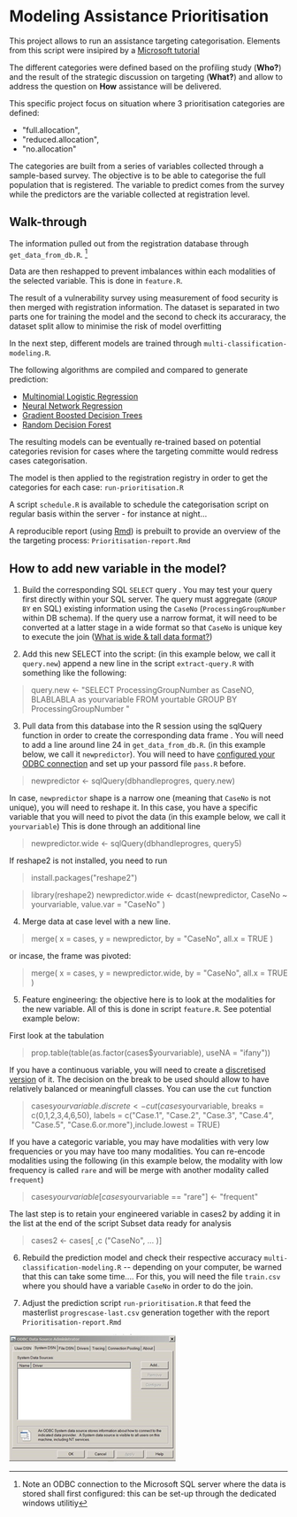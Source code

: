 # Modeling Assistance Prioritisation

This project allows to run an assistance targeting categorisation. Elements from this script were insipired by a [Microsoft tutorial](https://github.com/Microsoft/SQL-Server-R-Services-Samples/blob/master/PredictiveMaintenance/R/02c-multi-classification-modeling.R)

The different categories were defined based on the profiling study (**Who?**) and the result of the strategic discussion on targeting (**What?**) and allow to address the question on **How** assistance will be delivered.

This specific project focus on situation where 3 prioritisation categories are defined: 
 * "full.allocation",
 * "reduced.allocation",
 * "no.allocation"

The categories are built from a series of variables collected through a sample-based survey. The objective is to be able to categorise the full population that is registered. The variable to predict comes from the survey while the predictors are the variable collected at registration level.

## Walk-through

The information pulled out from the registration database through `get_data_from_db.R`. [^1]

Data are then reshapped to prevent imbalances within each modalities of the selected variable. This is done in `feature.R`.

The result of a vulnerability survey using measurement of food security is then merged with registration information. The dataset is separated in two parts one for training the model and the second to check its accuraracy, the dataset split allow to minimise the risk of model overfitting

In the next step, different models are trained through  `multi-classification-modeling.R`.

The following algorithms are compiled and compared to generate prediction: 

 * [Multinomial Logistic Regression](https://en.wikipedia.org/wiki/Multinomial_logistic_regression) 
 * [Neural Network Regression](https://en.wikipedia.org/wiki/General_regression_neural_network) 
 * [Gradient Boosted Decision Trees](https://en.wikipedia.org/wiki/Gradient_boosting)
 * [Random Decision Forest](https://en.wikipedia.org/wiki/Random_forest)
 
The resulting models can be eventually re-trained based on potential categories revision for cases where the targeting committe  would redress cases categorisation.

The model is then applied to the registration registry in order to get the categories for each case: `run-prioritisation.R`

A script `schedule.R` is available to schedule the categorisation script on regular basis within the server - for instance at night...

A reproducible report (using [Rmd](https://www.rstudio.com/wp-content/uploads/2016/03/rmarkdown-cheatsheet-2.0.pdf)) is prebuilt to provide an overview of the the targeting process: `Prioritisation-report.Rmd`

## How to add new variable in the model? 

1. Build the corresponding SQL `SELECT` query . You may test your query first directly within your SQL server. The query must aggregate (`GROUP BY` en SQL) existing information using the `CaseNo` (`ProcessingGroupNumber` within DB schema). If the query use a narrow format, it will need to be converted at a latter stage in a wide format so that `CaseNo` is unique key to execute the join ([What is wide & tall data format?](https://en.wikipedia.org/wiki/Wide_and_narrow_data))

2. Add this new SELECT into the script:  (in this example below, we call it `query.new`) append a new line in the script `extract-query.R`  with something like the following:

> query.new <- "SELECT ProcessingGroupNumber as CaseNO,
>                      BLABLABLA as yourvariable 
>               FROM yourtable 
>               GROUP BY ProcessingGroupNumber "

3. Pull data from this database into the R session using the sqlQuery function in order to create the corresponding data frame . You will need to add a line around line 24 in `get_data_from_db.R`. (in this example below, we call it `newpredictor`). You will need to have [configured your ODBC connection](https://www.techwalla.com/articles/how-to-create-and-setup-an-odbc-database-connection) and set up your passord file `pass.R` before. 

> newpredictor <- sqlQuery(dbhandleprogres, query.new)

In case, `newpredictor` shape is a narrow one (meaning that `CaseNo`  is not unique), you will need to reshape it. In this case, you have a specific variable that you will need to pivot the data (in this example below, we call it `yourvariable`) This is done through an additional line

> newpredictor.wide <- sqlQuery(dbhandleprogres, query5)

If reshape2 is not installed, you need to run
> install.packages("reshape2")

> library(reshape2)
> newpredictor.wide <- dcast(newpredictor, CaseNo ~  yourvariable, value.var = "CaseNo" )


4. Merge data at case level with a new line. 

> merge( x = cases, y = newpredictor, by = "CaseNo", all.x = TRUE )

or incase, the frame was pivoted: 
> merge( x = cases, y = newpredictor.wide, by = "CaseNo", all.x = TRUE )

5. Feature engineering: the objective here is to look at the modalities for the new variable. All of this is done in script  `feature.R`. See potential example below:
 
 First look at the tabulation

> prop.table(table(as.factor(cases$yourvariable), useNA = "ifany"))

  If you have a continuous variable, you will need to create a [discretised version](https://en.wikipedia.org/wiki/Discretization) of it. The decision on the break to be used should allow to have relatively balanced or meaningfull classes. You can use the `cut` function
  
> cases$yourvariable.discrete <- cut(cases$yourvariable,
>                                   breaks = c(0,1,2,3,4,6,50),
>                                   labels = c("Case.1", "Case.2", "Case.3", "Case.4",
                                      "Case.5", "Case.6.or.more"),include.lowest = TRUE)  

 If you have a categoric variable, you may have modalities with very low frequencies or you may have too many modalities. You can re-encode modalities using the following (in this example below, the modality with low frequency is called `rare` and will be merge with another modality called `frequent`) 
 
>  cases$yourvariable[cases$yourvariable == "rare"] <- "frequent"

The last step is to retain your engineered variable in cases2 by adding it in the list at the end of the script
Subset data ready for analysis

> cases2 <- cases[ ,c ("CaseNo", ...   )]

6. Rebuild the prediction model and check their respective accuracy `multi-classification-modeling.R` -- depending on your computer, be warned that this can take some time.... For this, you will need the file `train.csv` where you should have a variable `CaseNo` in order to do the join.

7. Adjust the prediction script `run-prioritisation.R` that feed the masterlist `progrescase-last.csv` generation together with the report `Prioritisation-report.Rmd`



[^1]: Note an ODBC connection to the Microsoft SQL server where the data is stored shall first configured: this can be set-up through the dedicated windows utilitiy

![](odbc.jpg)
